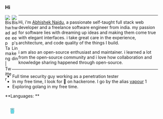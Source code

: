### Hi
<a href="https://twitter.com/tmgbiswadp">
  <img align="left" alt="Bishwadeep Tamang | Twitter" width="22px" src="https://raw.githubusercontent.com/peterthehan/peterthehan/master/assets/twitter.svg" />
</a>
<a href="https://www.linkedin.com/in/tmgbiswadp/">
  <img align="left" alt="Bishwadeep's Linkedin" width="22px" src="https://raw.githubusercontent.com/peterthehan/peterthehan/master/assets/linkedin.svg" />
</a>

---
Hi, i'm [Abhishek Naidu](https://abhishknads.me/), a passionate self-taught full stack web developer and a freelance software engineer from india. my passion for software lies with dreaming up ideas and making them come true with elegant interfaces. i take great care in the experience, architecture, and code quality of the things I build.

i am also an open-source enthusiast and maintainer. i learned a lot from the open-source community and i love how collaboration and knowledge sharing happened through open-source.

---
- Full time security guy working as a penetration tester 
- In my free time, I look for 🐛 on hackerone. I go by the alias [vapour](https://hackerone.com/vapour) 1
- Exploring golang in my free time.

**Languages: **

<code>
  <img height="20" src="https://raw.githubusercontent.com/izumin5210/emojipack-for-devicon/master/png/go.png"></code>
